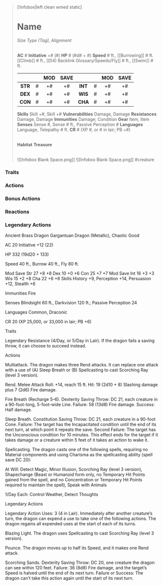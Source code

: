 > [!infobox|left clean wmed static]
> # Name
> *Size Type (Tag), Alignment*
> 
> | |
> | - |
> **AC** # **Initiative** +# (#)
> **HP** # (#d# + #)
> **Speed** # ft., [[Burrowing]] # ft. [[Climb]] # ft., [[04) Backlink Glossary/Speeds/Fly]] # ft., [[Swim]] # ft.
> 
> | | | MOD | SAVE | | | MOD | SAVE |
> | :-: | :-: | :-: | :-: | :-: | :-: | :-: | :-: |
> | **STR** | # | +# | +# | **INT** | # | +# | +# | 
> | **DEX** | # | +# | +# | **WIS** | # | +# | +# |
> | **CON** | # | +# | +# | **CHA** | # | +# | +# |
> **Skills** Skill +#, Skill +#
> **Vulnerabilities** Damage, Damage
> **Resistances** Damage, Damage
> **Immunities** Damage; Condition
> **Gear** Item, Item
> **Senses** Sense #, Sense # ft., Passive Perception #
> **Languages** Language, Telepathy # ft.
> **CR** # (XP #, or # in lair; PB +#)
>
> | |
> | - |
> **Habitat**
> **Treasure**
> 
> | |
> | - |
> ![[Infobox Blank Space.png]]
> ![[Infobox Blank Space.png]]
> #creature 


### Traits
### Actions
### Bonus Actions
### Reactions
### Legendary Actions
Ancient Brass Dragon
Gargantuan Dragon (Metallic), Chaotic Good

AC 20 Initiative +12 (22)

HP 332 (19d20 + 133)

Speed 40 ft., Burrow 40 ft., Fly 80 ft.

Mod	Save
Str	27	+8	+8
Dex	10	+0	+6
Con	25	+7	+7
Mod	Save
Int	16	+3	+3
Wis	15	+2	+8
Cha	22	+6	+6
Skills History +9, Perception +14, Persuasion +12, Stealth +6

Immunities Fire

Senses Blindsight 60 ft., Darkvision 120 ft.; Passive Perception 24

Languages Common, Draconic

CR 20 (XP 25,000, or 33,000 in lair; PB +6)

Traits

Legendary Resistance (4/Day, or 5/Day in Lair). If the dragon fails a saving throw, it can choose to succeed instead.

Actions

Multiattack. The dragon makes three Rend attacks. It can replace one attack with a use of (A) Sleep Breath or (B) Spellcasting to cast Scorching Ray (level 3 version).

Rend. Melee Attack Roll: +14, reach 15 ft. Hit: 19 (2d10 + 8) Slashing damage plus 7 (2d6) Fire damage.

Fire Breath (Recharge 5–6). Dexterity Saving Throw: DC 21, each creature in a 90-foot-long, 5-foot-wide Line. Failure: 58 (13d8) Fire damage. Success: Half damage.

Sleep Breath. Constitution Saving Throw: DC 21, each creature in a 90-foot Cone. Failure: The target has the Incapacitated condition until the end of its next turn, at which point it repeats the save. Second Failure: The target has the Unconscious condition for 10 minutes. This effect ends for the target if it takes damage or a creature within 5 feet of it takes an action to wake it.

Spellcasting. The dragon casts one of the following spells, requiring no Material components and using Charisma as the spellcasting ability (spell save DC 20):

At Will: Detect Magic, Minor Illusion, Scorching Ray (level 3 version), Shapechange (Beast or Humanoid form only, no Temporary Hit Points gained from the spell, and no Concentration or Temporary Hit Points required to maintain the spell), Speak with Animals

1/Day Each: Control Weather, Detect Thoughts

Legendary Actions

Legendary Action Uses: 3 (4 in Lair). Immediately after another creature’s turn, the dragon can expend a use to take one of the following actions. The dragon regains all expended uses at the start of each of its turns.

Blazing Light. The dragon uses Spellcasting to cast Scorching Ray (level 3 version).

Pounce. The dragon moves up to half its Speed, and it makes one Rend attack.

Scorching Sands. Dexterity Saving Throw: DC 20, one creature the dragon can see within 120 feet. Failure: 36 (8d8) Fire damage, and the target’s Speed is halved until the end of its next turn. Failure or Success: The dragon can’t take this action again until the start of its next turn.
